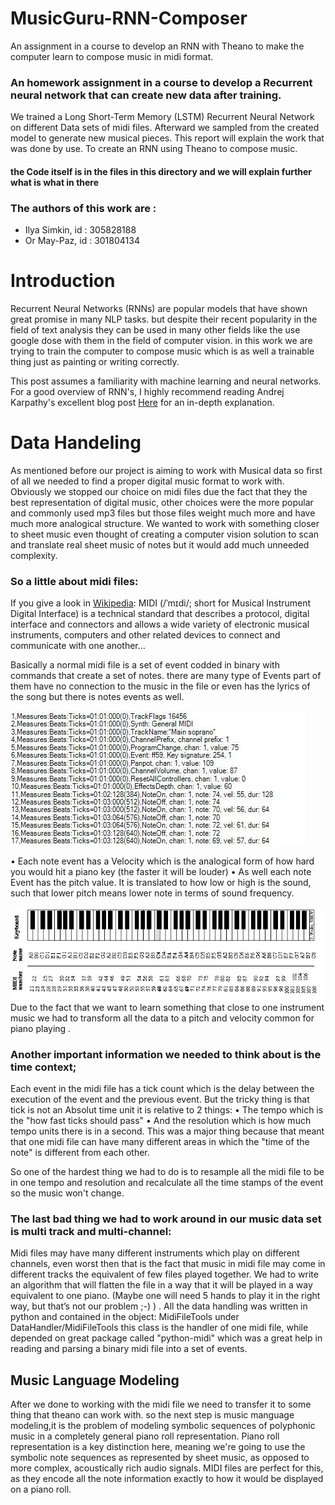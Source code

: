 # MusicGuru-RNN-Composer
An assignment in a course to develop an RNN with Theano to make the computer learn to compose music in midi format.

### An homework assignment in a course to develop a Recurrent neural network that can create new data after training.
 We trained a Long Short-Term Memory (LSTM) Recurrent Neural Network on different Data sets of midi files. Afterward we sampled from the created model to generate new musical pieces.
 This report will explain the work that was done by use. To create an RNN using Theano to compose music.

#### the Code itself is in the files in this directory and we will explain further what is what in there

### The authors of this work are : 
* Ilya Simkin, id : 305828188
* Or May-Paz, id : 301804134

# Introduction
Recurrent Neural Networks (RNNs) are popular models that have shown great promise in many NLP tasks. but despite their recent popularity in the field of text analysis they can be used in many other fields like the use google dose with them in the field of computer vision.
in this work we are trying to train the computer to compose music which is as well a trainable thing just as painting or writing correctly.

This post assumes a familiarity with machine learning and neural networks. For a good overview of RNN's, I highly recommend reading Andrej Karpathy's excellent blog post [Here](http://karpathy.github.io/2015/05/21/rnn-effectiveness/) for an in-depth explanation.

# Data Handeling
As mentioned before our project is aiming to work with Musical data so first of all we needed to find a proper digital music format to work with. Obviously we stopped our choice on midi files due the fact that they the best representation of digital music, other choices were the more popular and commonly used mp3 files but those files weight much more and have much more analogical structure. We wanted to work with something closer to sheet music even thought of creating a computer vision solution to scan and translate real sheet music of notes but it would add much unneeded complexity. 

### So a little about midi files: 

If you give a look in [Wikipedia](https://en.wikipedia.org/wiki/MIDI): 
MIDI (/ˈmɪdi/; short for Musical Instrument Digital Interface) is a technical standard that describes a protocol, digital interface and connectors and allows a wide variety of electronic musical instruments, computers and other related devices to connect and communicate with one another…

Basically a normal midi file is a set of event codded in binary with commands that create a set of notes. 
there are many type of Events part of them have no connection to the music in the file or even has the lyrics of the song but there is notes events as well.

![Alt text](https://raw.githubusercontent.com/Ilya-Simkin/MusicGuru-RNN-Composer/master/images/midiEvents.JPG "Midi event flow example")

•	Each note event has a Velocity which is the analogical form of how hard you would hit a piano key (the faster it will be louder)
•	As well each note Event has the pitch value. It is translated to how low or high is the sound, such that lower pitch means lower note in terms of sound frequency.

![Alt text](https://raw.githubusercontent.com/Ilya-Simkin/MusicGuru-RNN-Composer/master/images/pianopitchMidi.jpg "Midi Pitch To piano Note")
Due to the fact that we want to learn something that close to one instrument music we had to transform all the data to a pitch and velocity common for piano playing .

### Another important information we needed to think about is the time context;
Each event in the midi file has a tick count which is the delay between the execution of the event and the previous event. But the tricky thing is that tick is not an Absolut time unit it is relative to 2 things:
•	The tempo which is the "how fast ticks should pass"
•	And the resolution which is how much tempo units there is in a second.
This was a major thing because that meant that one midi file can have many different areas in which the "time of the note" is different from each other.

So one of the hardest thing we had to do is to resample all the midi file to be in one tempo and resolution and recalculate all the time stamps of the event so the music won't change.

### The last bad thing we had to work around in our music data set is multi track and multi-channel:
Midi files may have many different instruments which play on different channels, even worst then that is the fact that music in midi file may come in different tracks the equivalent of few files played together.
We had to write an algorithm that will flatten the file in a way that it will be played in a way equivalent to one piano.  (Maybe one will need 5 hands to play it in the right way, but that’s not our problem ;-)  ) .
All the data handling was written in python and contained in the object:  MidiFileTools under DataHandler/MidiFileTools this class is the handler of one midi file, while depended on great package called "python-midi" which was a great help in reading and parsing a binary midi file into a set of events.

## Music Language Modeling

After we done to working with the midi file we need to transfer it to some thing that theano can work with.
so the next step is music manguage modeling,it is the problem of modeling symbolic sequences of polyphonic music in a completely general piano roll representation. Piano roll representation is a key distinction here, meaning we're going to use the symbolic note sequences as represented by sheet music, as opposed to more complex, acoustically rich audio signals. MIDI files are perfect for this, as they encode all the note information exactly to how it would be displayed on a piano roll.


